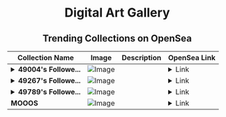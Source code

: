 <div align="center">

# Digital Art Gallery

## Trending Collections on OpenSea

| Collection Name                       | Image                                                                                     | Description                       | OpenSea Link                                                                                          |
|---------------------------------------|-------------------------------------------------------------------------------------------|-----------------------------------|--------------------------------------------------------------------------------------------------------|
| **<details><summary>49004's Followe...</summary>49004's Follower</details>** | ![Image](https://i.seadn.io/s/raw/files/19f9f090920392cc3650cbdf4361755b.png?w=500&auto=format?w=200&auto=format) |  | <details><summary>Link</summary>[49004's Follower](https://opensea.io/collection/49004-s-follower)</details> |
| **<details><summary>49267's Followe...</summary>49267's Follower</details>** | ![Image](https://i.seadn.io/s/raw/files/19f9f090920392cc3650cbdf4361755b.png?w=500&auto=format?w=200&auto=format) |  | <details><summary>Link</summary>[49267's Follower](https://opensea.io/collection/49267-s-follower)</details> |
| **<details><summary>49789's Followe...</summary>49789's Follower</details>** | ![Image](https://i.seadn.io/s/raw/files/19f9f090920392cc3650cbdf4361755b.png?w=500&auto=format?w=200&auto=format) |  | <details><summary>Link</summary>[49789's Follower](https://opensea.io/collection/49789-s-follower)</details> |
| **MOOOS** | ![Image](https://i.seadn.io/s/raw/files/7848676d5918bc6b15ffa44cdc339925.png?w=500&auto=format?w=200&auto=format) |  | <details><summary>Link</summary>[MOOOS](https://opensea.io/collection/mooos-135)</details> |

</div>